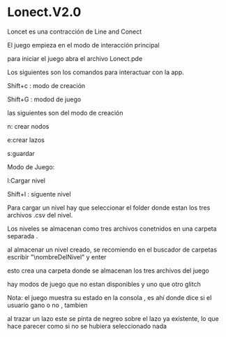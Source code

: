 # Lonect.V2.0
<p>Loncet es una contracción de Line and Conect</p>
<p>El juego empieza en el modo de interacción principal</p>
<p>para iniciar el juego abra el archivo Lonect.pde</p>
<p>Los siguientes son los comandos para interactuar con la app.</p>
<p>Shift+c : modo de creación</p>
<p>Shift+G : modod de juego </p>
 <p>las siguientes son del modo de creación</p>
  <p>n: crear nodos</p>
  <p>e:crear lazos</p>
  <p>s:guardar</p>
 <p>Modo de Juego:</p>
  <p>l:Cargar nivel</p>
  <p>Shift+l : siguente nivel</p>
 <p>Para cargar un nivel hay que seleccionar el folder donde estan los tres archivos .csv del nivel.</p>
 <p>Los niveles se almacenan como tres archivos conetnidos en una carpeta separada .</p>
 <p>al almacenar un nivel creado, se recomiendo en el buscador de carpetas escribir "\nombreDelNivel" y enter<p>
 <p> esto crea una carpeta donde se almacenan los tres archivos del juego</p>
 <p> hay modos de juego que no estan disponibles y uno que otro glitch </p>
 <p>Nota: el juego muestra su estado en la consola , es ahí donde dice si el usuario gano o no , tambien </p>
 <p>al trazar un lazo este se pinta de negreo sobre el lazo ya existente, lo que hace parecer como si no se hubiera seleccionado nada </p>
